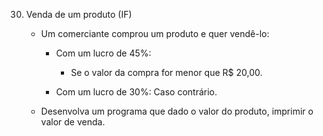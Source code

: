 30. Venda de um produto (IF)

    - Um comerciante comprou um produto e quer vendê-lo:
        - Com um lucro de 45%:
            - Se o valor da compra for menor que R$ 20,00. 
        
        - Com um lucro de 30%:
            Caso contrário. 
        
    - Desenvolva um programa que dado o valor do produto, imprimir o valor de venda.
